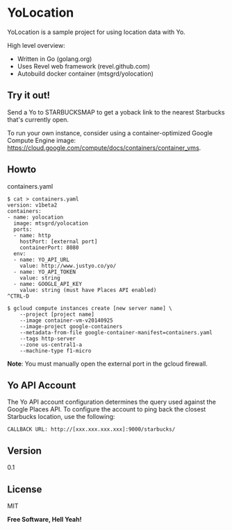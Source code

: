 YoLocation
==========

YoLocation is a sample project for using location data with Yo.

High level overview:

  - Written in Go (golang.org)
  - Uses Revel web framework (revel.github.com)
  - Autobuild docker container (mtsgrd/yolocation)

Try it out!
-----------

Send a Yo to STARBUCKSMAP to get a yoback link to the nearest Starbucks that's currently open.

To run your own instance, consider using a container-optimized Google Compute Engine image: https://cloud.google.com/compute/docs/containers/container_vms.

Howto
-----

containers.yaml
```
$ cat > containers.yaml
version: v1beta2
containers:
- name: yolocation
  image: mtsgrd/yolocation
  ports:
  - name: http
    hostPort: [external port]
    containerPort: 8080
  env:
  - name: YO_API_URL
    value: http://www.justyo.co/yo/
  - name: YO_API_TOKEN
    value: string
  - name: GOOGLE_API_KEY
    value: string (must have Places API enabled)
^CTRL-D

$ gcloud compute instances create [new server name] \
    --project [project name]
    --image container-vm-v20140925
    --image-project google-containers
    --metadata-from-file google-container-manifest=containers.yaml
    --tags http-server
    --zone us-central1-a
    --machine-type f1-micro
```

**Note**: You must manually open the external port in the gcloud firewall.

Yo API Account
--------------

The Yo API account configuration determines the query used against the Google Places API. To configure the account to ping back the closest Starbucks location, use the following:
```
CALLBACK URL: http://[xxx.xxx.xxx.xxx]:9000/starbucks/
```

Version
----

0.1

License
----

MIT


**Free Software, Hell Yeah!**
